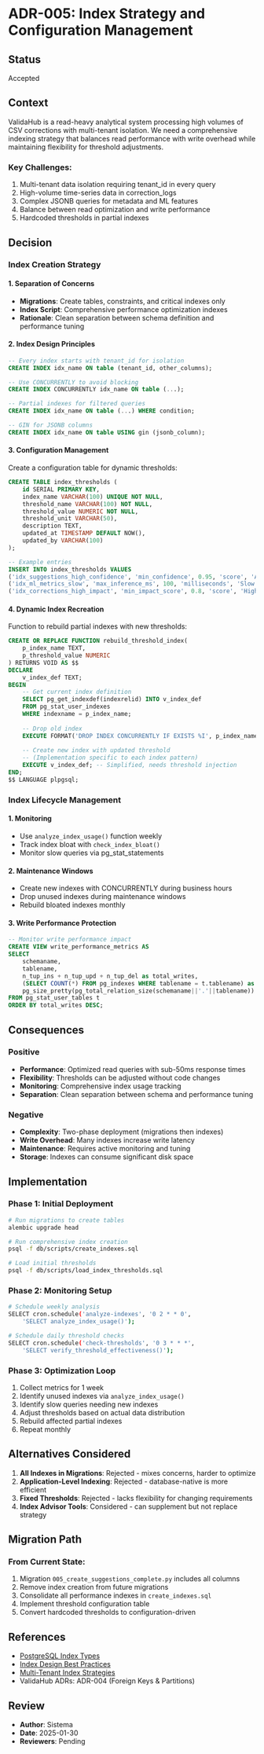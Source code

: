# ADR-005: Index Strategy and Configuration Management

## Status
Accepted

## Context
ValidaHub is a read-heavy analytical system processing high volumes of CSV corrections with multi-tenant isolation. We need a comprehensive indexing strategy that balances read performance with write overhead while maintaining flexibility for threshold adjustments.

### Key Challenges:
1. Multi-tenant data isolation requiring tenant_id in every query
2. High-volume time-series data in correction_logs
3. Complex JSONB queries for metadata and ML features
4. Balance between read optimization and write performance
5. Hardcoded thresholds in partial indexes

## Decision

### Index Creation Strategy

#### 1. **Separation of Concerns**
- **Migrations**: Create tables, constraints, and critical indexes only
- **Index Script**: Comprehensive performance optimization indexes
- **Rationale**: Clean separation between schema definition and performance tuning

#### 2. **Index Design Principles**
```sql
-- Every index starts with tenant_id for isolation
CREATE INDEX idx_name ON table (tenant_id, other_columns);

-- Use CONCURRENTLY to avoid blocking
CREATE INDEX CONCURRENTLY idx_name ON table (...);

-- Partial indexes for filtered queries
CREATE INDEX idx_name ON table (...) WHERE condition;

-- GIN for JSONB columns
CREATE INDEX idx_name ON table USING gin (jsonb_column);
```

#### 3. **Configuration Management**
Create a configuration table for dynamic thresholds:

```sql
CREATE TABLE index_thresholds (
    id SERIAL PRIMARY KEY,
    index_name VARCHAR(100) UNIQUE NOT NULL,
    threshold_name VARCHAR(100) NOT NULL,
    threshold_value NUMERIC NOT NULL,
    threshold_unit VARCHAR(50),
    description TEXT,
    updated_at TIMESTAMP DEFAULT NOW(),
    updated_by VARCHAR(100)
);

-- Example entries
INSERT INTO index_thresholds VALUES
('idx_suggestions_high_confidence', 'min_confidence', 0.95, 'score', 'Auto-apply threshold'),
('idx_ml_metrics_slow', 'max_inference_ms', 100, 'milliseconds', 'Slow model detection'),
('idx_corrections_high_impact', 'min_impact_score', 0.8, 'score', 'High business impact');
```

#### 4. **Dynamic Index Recreation**
Function to rebuild partial indexes with new thresholds:

```sql
CREATE OR REPLACE FUNCTION rebuild_threshold_index(
    p_index_name TEXT,
    p_threshold_value NUMERIC
) RETURNS VOID AS $$
DECLARE
    v_index_def TEXT;
BEGIN
    -- Get current index definition
    SELECT pg_get_indexdef(indexrelid) INTO v_index_def
    FROM pg_stat_user_indexes
    WHERE indexname = p_index_name;
    
    -- Drop old index
    EXECUTE FORMAT('DROP INDEX CONCURRENTLY IF EXISTS %I', p_index_name);
    
    -- Create new index with updated threshold
    -- (Implementation specific to each index pattern)
    EXECUTE v_index_def; -- Simplified, needs threshold injection
END;
$$ LANGUAGE plpgsql;
```

### Index Lifecycle Management

#### 1. **Monitoring**
- Use `analyze_index_usage()` function weekly
- Track index bloat with `check_index_bloat()`
- Monitor slow queries via pg_stat_statements

#### 2. **Maintenance Windows**
- Create new indexes with CONCURRENTLY during business hours
- Drop unused indexes during maintenance windows
- Rebuild bloated indexes monthly

#### 3. **Write Performance Protection**
```sql
-- Monitor write performance impact
CREATE VIEW write_performance_metrics AS
SELECT 
    schemaname,
    tablename,
    n_tup_ins + n_tup_upd + n_tup_del as total_writes,
    (SELECT COUNT(*) FROM pg_indexes WHERE tablename = t.tablename) as index_count,
    pg_size_pretty(pg_total_relation_size(schemaname||'.'||tablename)) as table_size
FROM pg_stat_user_tables t
ORDER BY total_writes DESC;
```

## Consequences

### Positive
- **Performance**: Optimized read queries with sub-50ms response times
- **Flexibility**: Thresholds can be adjusted without code changes
- **Monitoring**: Comprehensive index usage tracking
- **Separation**: Clean separation between schema and performance tuning

### Negative
- **Complexity**: Two-phase deployment (migrations then indexes)
- **Write Overhead**: Many indexes increase write latency
- **Maintenance**: Requires active monitoring and tuning
- **Storage**: Indexes can consume significant disk space

## Implementation

### Phase 1: Initial Deployment
```bash
# Run migrations to create tables
alembic upgrade head

# Run comprehensive index creation
psql -f db/scripts/create_indexes.sql

# Load initial thresholds
psql -f db/scripts/load_index_thresholds.sql
```

### Phase 2: Monitoring Setup
```bash
# Schedule weekly analysis
SELECT cron.schedule('analyze-indexes', '0 2 * * 0', 
    'SELECT analyze_index_usage()');

# Schedule daily threshold checks
SELECT cron.schedule('check-thresholds', '0 3 * * *',
    'SELECT verify_threshold_effectiveness()');
```

### Phase 3: Optimization Loop
1. Collect metrics for 1 week
2. Identify unused indexes via `analyze_index_usage()`
3. Identify slow queries needing new indexes
4. Adjust thresholds based on actual data distribution
5. Rebuild affected partial indexes
6. Repeat monthly

## Alternatives Considered

1. **All Indexes in Migrations**: Rejected - mixes concerns, harder to optimize
2. **Application-Level Indexing**: Rejected - database-native is more efficient
3. **Fixed Thresholds**: Rejected - lacks flexibility for changing requirements
4. **Index Advisor Tools**: Considered - can supplement but not replace strategy

## Migration Path

### From Current State:
1. Migration `005_create_suggestions_complete.py` includes all columns
2. Remove index creation from future migrations
3. Consolidate all performance indexes in `create_indexes.sql`
4. Implement threshold configuration table
5. Convert hardcoded thresholds to configuration-driven

## References
- [PostgreSQL Index Types](https://www.postgresql.org/docs/current/indexes-types.html)
- [Index Design Best Practices](https://www.postgresql.org/docs/current/indexes-design.html)
- [Multi-Tenant Index Strategies](https://www.citusdata.com/blog/2016/10/03/designing-your-saas-database-for-high-scalability/)
- ValidaHub ADRs: ADR-004 (Foreign Keys & Partitions)

## Review
- **Author**: Sistema
- **Date**: 2025-01-30
- **Reviewers**: Pending